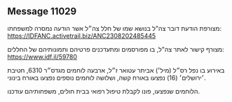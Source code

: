 ## Message 11029

מצורפת הודעת דובר צה"ל בנושא שמו של חלל צה״ל אשר הודעה נמסרה למשפחתו: https://IDFANC.activetrail.biz/ANC2308202485445

מצורף קישור לאתר צה"ל, בו מפורסמים ומתעדכנים פרטיהם ותמונותיהם של החללים:
https://www.idf.il/59780

באירוע בו נפל רס״ל (מיל׳) אביתר עטואר ז״ל, ארבעה לוחמים מגדס״ר 6310, חטיבת ׳ירושלים׳ (16) נפצעו באורח קשה, ושלושה לוחמים נוספים נפצעו באורח בינוני. 

הלוחמים שנפצעו, פונו לקבלת טיפול רפואי בבית חולים, משפחותיהם עודכנו.


